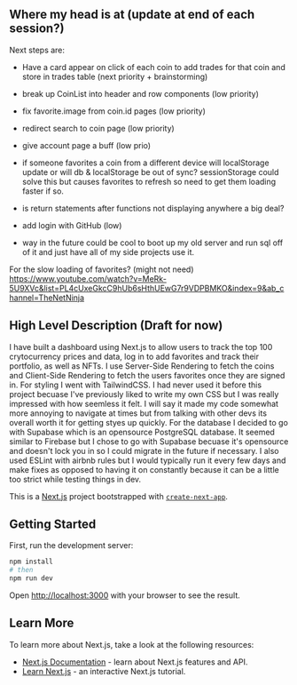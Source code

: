 ## Where my head is at (update at end of each session?)

Next steps are:
- Have a card appear on click of each coin to add trades for that coin and store in trades table (next priority + brainstorming)
- break up CoinList into header and row components (low priority)
- fix favorite.image from coin.id pages (low priority)
- redirect search to coin page (low priority)
- give account page a buff (low prio)
- if someone favorites a coin from a different device will localStorage update or will db & localStorage be out of sync?
  sessionStorage could solve this but causes favorites to refresh so need to get them loading faster if so.
- is return statements after functions not displaying anywhere a big deal?
- add login with GitHub (low)

- way in the future could be cool to boot up my old server and run sql off of it and just have all of my side projects use it.

For the slow loading of favorites? (might not need)
https://www.youtube.com/watch?v=MeRk-5U9XVc&list=PL4cUxeGkcC9hUb6sHthUEwG7r9VDPBMKO&index=9&ab_channel=TheNetNinja

## High Level Description (Draft for now)

I have built a dashboard using Next.js to allow users to track the top 100 crytocurrency prices and data, log in to add favorites and track their portfolio, as well as NFTs. I use Server-Side Rendering to fetch the coins and Client-Side Rendering to fetch the users favorites once they are signed in. For styling I went with TailwindCSS. I had never used it before this project becuase I've previously liked to write my own CSS but I was really impressed with how seemless it felt. I will say it made my code somewhat more annoying to navigate at times but from talking with other devs its overall worth it for getting styes up quickly. For the database I decided to go with Supabase which is an opensource PostgreSQL database. It seemed similar to Firebase but I chose to go with Supabase becuase it's opensource and doesn't lock you in so I could migrate in the future if necessary. I also used ESLint with airbnb rules but I would typically run it every few days and make fixes as opposed to having it on constantly because it can be a little too strict while testing things in dev. 


This is a [Next.js](https://nextjs.org/) project bootstrapped with [`create-next-app`](https://github.com/vercel/next.js/tree/canary/packages/create-next-app).

## Getting Started

First, run the development server:

```bash
npm install
# then
npm run dev
```

Open [http://localhost:3000](http://localhost:3000) with your browser to see the result.


## Learn More

To learn more about Next.js, take a look at the following resources:

- [Next.js Documentation](https://nextjs.org/docs) - learn about Next.js features and API.
- [Learn Next.js](https://nextjs.org/learn) - an interactive Next.js tutorial.

